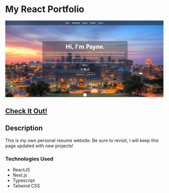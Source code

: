 # My React Portfolio

![personal website image](./personal-website.PNG)

## [ Check It Out!](https://payne-kerz-personal-website.vercel.app/)

## Description

This is my own personal resume website. Be sure to revisit, I will keep this page updated with new projects!

### Technologies Used

* ReactJS
* Next.js
* Typescript
* Tailwind CSS